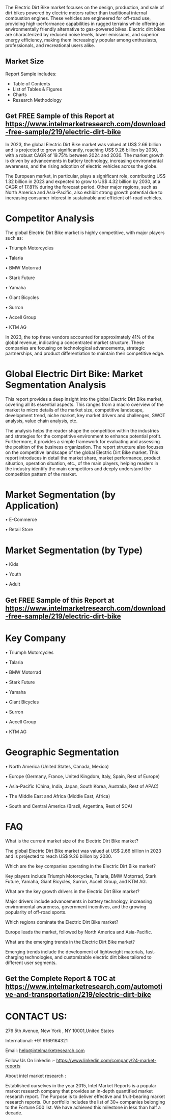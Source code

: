The Electric Dirt Bike market focuses on the design, production, and sale of dirt bikes powered by electric motors rather than traditional internal combustion engines. These vehicles are engineered for off-road use, providing high-performance capabilities in rugged terrains while offering an environmentally friendly alternative to gas-powered bikes. Electric dirt bikes are characterized by reduced noise levels, lower emissions, and superior energy efficiency, making them increasingly popular among enthusiasts, professionals, and recreational users alike.

Market Size
-

Report Sample includes:
- Table of Contents
- List of Tables & Figures
- Charts
- Research Methodology


Get FREE Sample of this Report at https://www.intelmarketresearch.com/download-free-sample/219/electric-dirt-bike
-
In 2023, the global Electric Dirt Bike market was valued at US$ 2.66 billion and is projected to grow significantly, reaching US$ 9.26 billion by 2030, with a robust CAGR of 19.75% between 2024 and 2030. The market growth is driven by advancements in battery technology, increasing environmental awareness, and the rising adoption of electric vehicles across the globe.

 

The European market, in particular, plays a significant role, contributing US$ 1.32 billion in 2023 and expected to grow to US$ 4.32 billion by 2030, at a CAGR of 17.81% during the forecast period. Other major regions, such as North America and Asia-Pacific, also exhibit strong growth potential due to increasing consumer interest in sustainable and efficient off-road vehicles.

Competitor Analysis
=
The global Electric Dirt Bike market is highly competitive, with major players such as:


•	Triumph Motorcycles

•	Talaria

•	BMW Motorrad

•	Stark Future

•	Yamaha

•	Giant Bicycles

•	Surron

•	Accell Group

•	KTM AG

In 2023, the top three vendors accounted for approximately 41% of the global revenue, indicating a concentrated market structure. These companies are focusing on technological advancements, strategic partnerships, and product differentiation to maintain their competitive edge.

Global Electric Dirt Bike: Market Segmentation Analysis
=
This report provides a deep insight into the global Electric Dirt Bike market, covering all its essential aspects. This ranges from a macro overview of the market to micro details of the market size, competitive landscape, development trend, niche market, key market drivers and challenges, SWOT analysis, value chain analysis, etc.

The analysis helps the reader shape the competition within the industries and strategies for the competitive environment to enhance potential profit. Furthermore, it provides a simple framework for evaluating and assessing the position of the business organization. The report structure also focuses on the competitive landscape of the global Electric Dirt Bike market. This report introduces in detail the market share, market performance, product situation, operation situation, etc., of the main players, helping readers in the industry identify the main competitors and deeply understand the competition pattern of the market.

Market Segmentation (by Application)
=
•	E-Commerce

•	Retail Store 

Market Segmentation (by Type)
=

•	Kids

•	Youth

•	Adult

Get FREE Sample of this Report at https://www.intelmarketresearch.com/download-free-sample/219/electric-dirt-bike
-

Key Company
=
•	Triumph Motorcycles

•	Talaria

•	BMW Motorrad

•	Stark Future


•	Yamaha

•	Giant Bicycles

•	Surron



•	Accell Group

•	KTM AG

Geographic Segmentation
=
•	North America (United States, Canada, Mexico)

•	Europe (Germany, France, United Kingdom, Italy, Spain, Rest of Europe)

•	Asia-Pacific (China, India, Japan, South Korea, Australia, Rest of APAC)

•	The Middle East and Africa (Middle East, Africa)

•	South and Central America (Brazil, Argentina, Rest of SCA)


FAQ 
=
What is the current market size of the Electric Dirt Bike market?

The global Electric Dirt Bike market was valued at US$ 2.66 billion in 2023 and is projected to reach US$ 9.26 billion by 2030.

Which are the key companies operating in the Electric Dirt Bike market?

Key players include Triumph Motorcycles, Talaria, BMW Motorrad, Stark Future, Yamaha, Giant Bicycles, Surron, Accell Group, and KTM AG.

What are the key growth drivers in the Electric Dirt Bike market?

Major drivers include advancements in battery technology, increasing environmental awareness, government incentives, and the growing popularity of off-road sports.

Which regions dominate the Electric Dirt Bike market?

Europe leads the market, followed by North America and Asia-Pacific.

What are the emerging trends in the Electric Dirt Bike market?

Emerging trends include the development of lightweight materials, fast-charging technologies, and customizable electric dirt bikes tailored to different user segments.


Get the Complete Report & TOC at https://www.intelmarketresearch.com/automotive-and-transportation/219/electric-dirt-bike
-

CONTACT US:
=
276 5th Avenue, New York , NY 10001,United States

International: +91 9169164321

Email: help@intelmarketresearch.com

Follow Us On linkedin :- https://www.linkedin.com/company/24-market-reports

About intel market research :

Established ourselves in the year 2015, Intel Market Reports is a popular market research company that provides an in-depth quantified market research report. The Purpose is to deliver effective and fruit-bearing market research reports. Our portfolio includes the list of 30+ companies belonging to the Fortune 500 list. We have achieved this milestone in less than half a decade.

